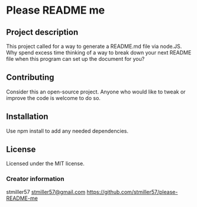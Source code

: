 # Please README me
  ## Project description
  This project called for a way to generate a README.md file via node.JS. Why spend excess time thinking of a way to break down your next README file when this program can set up the document for you? 
  ## Contributing
  Consider this an open-source project. Anyone who would like to tweak or improve the code is welcome to do so. 
  ## Installation
  Use npm install to add any needed dependencies.
  ## License
  Licensed under the MIT license.
  ### Creator information
  stmiller57
  stmiller57@gmail.com
  https://github.com/stmiller57/please-README-me
  